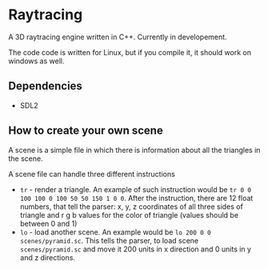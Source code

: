 # Raytracing

A 3D raytracing engine written in C++.
Currently in developement.

The code code is written for Linux, but if you compile it, it should work on windows as well.

## Dependencies
* SDL2


## How to create your own scene

A scene is a simple file in which there is information about all the triangles in the scene.

A scene file can handle three different instructions
* `tr` - render a triangle. An example of such instruction would be `tr 0 0 100 100 0 100 50 50 150 1 0 0`. After the instruction, there are 12 float numbers, that tell the parser: x, y, z coordinates of all three sides of triangle and r g b values for the color of triangle (values should be between 0 and 1)
* `lo` - load another scene. An example would be `lo 200 0 0 scenes/pyramid.sc`. This tells the parser, to load scene `scenes/pyramid.sc` and move it 200 units in x direction and 0 units in y and z directions.
